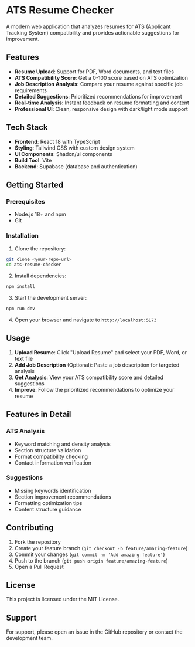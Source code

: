 # ATS Resume Checker

A modern web application that analyzes resumes for ATS (Applicant Tracking System) compatibility and provides actionable suggestions for improvement.

## Features

- **Resume Upload**: Support for PDF, Word documents, and text files
- **ATS Compatibility Score**: Get a 0-100 score based on ATS optimization
- **Job Description Analysis**: Compare your resume against specific job requirements
- **Detailed Suggestions**: Prioritized recommendations for improvement
- **Real-time Analysis**: Instant feedback on resume formatting and content
- **Professional UI**: Clean, responsive design with dark/light mode support

## Tech Stack

- **Frontend**: React 18 with TypeScript
- **Styling**: Tailwind CSS with custom design system
- **UI Components**: Shadcn/ui components
- **Build Tool**: Vite
- **Backend**: Supabase (database and authentication)

## Getting Started

### Prerequisites

- Node.js 18+ and npm
- Git

### Installation

1. Clone the repository:
```bash
git clone <your-repo-url>
cd ats-resume-checker
```

2. Install dependencies:
```bash
npm install
```

3. Start the development server:
```bash
npm run dev
```

4. Open your browser and navigate to `http://localhost:5173`

## Usage

1. **Upload Resume**: Click "Upload Resume" and select your PDF, Word, or text file
2. **Add Job Description** (Optional): Paste a job description for targeted analysis
3. **Get Analysis**: View your ATS compatibility score and detailed suggestions
4. **Improve**: Follow the prioritized recommendations to optimize your resume

## Features in Detail

### ATS Analysis
- Keyword matching and density analysis
- Section structure validation
- Format compatibility checking
- Contact information verification

### Suggestions
- Missing keywords identification
- Section improvement recommendations
- Formatting optimization tips
- Content structure guidance

## Contributing

1. Fork the repository
2. Create your feature branch (`git checkout -b feature/amazing-feature`)
3. Commit your changes (`git commit -m 'Add amazing feature'`)
4. Push to the branch (`git push origin feature/amazing-feature`)
5. Open a Pull Request

## License

This project is licensed under the MIT License.

## Support

For support, please open an issue in the GitHub repository or contact the development team.